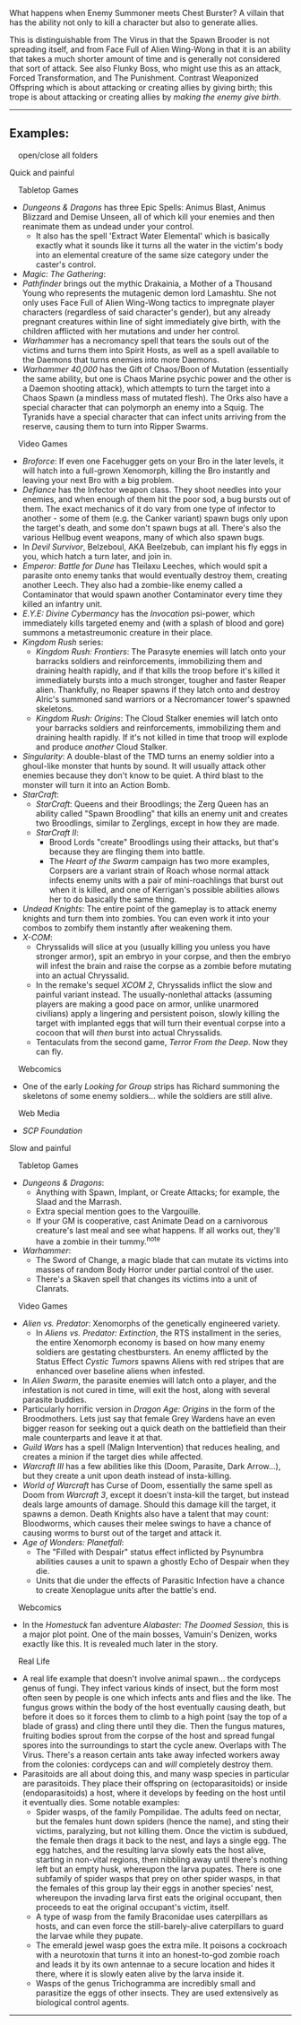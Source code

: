 What happens when Enemy Summoner meets Chest Burster? A villain that has the ability not only to kill a character but also to generate allies.

This is distinguishable from The Virus in that the Spawn Brooder is not spreading itself, and from Face Full of Alien Wing-Wong in that it is an ability that takes a much shorter amount of time and is generally not considered that sort of attack. See also Flunky Boss, who might use this as an attack, Forced Transformation, and The Punishment. Contrast Weaponized Offspring which is about attacking or creating allies by giving birth; this trope is about attacking or creating allies by _making the enemy give birth_.

___

## Examples:

    open/close all folders 

Quick and painful

    Tabletop Games 

-   _Dungeons & Dragons_ has three Epic Spells: Animus Blast, Animus Blizzard and Demise Unseen, all of which kill your enemies and then reanimate them as undead under your control.
    -   It also has the spell 'Extract Water Elemental' which is basically exactly what it sounds like it turns all the water in the victim's body into an elemental creature of the same size category under the caster's control.
-   _Magic: The Gathering_:
-   _Pathfinder_ brings out the mythic Drakainia, a Mother of a Thousand Young who represents the mutagenic demon lord Lamashtu. She not only uses Face Full of Alien Wing-Wong tactics to impregnate player characters (regardless of said character's gender), but any already pregnant creatures within line of sight immediately give birth, with the children afflicted with her mutations and under her control.
-   _Warhammer_ has a necromancy spell that tears the souls out of the victims and turns them into Spirit Hosts, as well as a spell available to the Daemons that turns enemies into more Daemons.
-   _Warhammer 40,000_ has the Gift of Chaos/Boon of Mutation (essentially the same ability, but one is Chaos Marine psychic power and the other is a Daemon shooting attack), which attempts to turn the target into a Chaos Spawn (a mindless mass of mutated flesh). The Orks also have a special character that can polymorph an enemy into a Squig. The Tyranids have a special character that can infect units arriving from the reserve, causing them to turn into Ripper Swarms.

    Video Games 

-   _Broforce_: If even one Facehugger gets on your Bro in the later levels, it will hatch into a full-grown Xenomorph, killing the Bro instantly and leaving your next Bro with a big problem.
-   _Defiance_ has the Infector weapon class. They shoot needles into your enemies, and when enough of them hit the poor sod, a bug bursts out of them. The exact mechanics of it do vary from one type of infector to another - some of them (e.g. the Canker variant) spawn bugs only upon the target's death, and some don't spawn bugs at all. There's also the various Hellbug event weapons, many of which also spawn bugs.
-   In _Devil Survivor_, Belzeboul, AKA Beelzebub, can implant his fly eggs in you, which hatch a turn later, and join in.
-   _Emperor: Battle for Dune_ has Tleilaxu Leeches, which would spit a parasite onto enemy tanks that would eventually destroy them, creating another Leech. They also had a zombie-like enemy called a Contaminator that would spawn another Contaminator every time they killed an infantry unit.
-   _E.Y.E: Divine Cybermancy_ has the _Invocation_ psi-power, which immediately kills targeted enemy and (with a splash of blood and gore) summons a metastreumonic creature in their place.
-   _Kingdom Rush_ series:
    -   _Kingdom Rush: Frontiers_: The Parasyte enemies will latch onto your barracks soldiers and reinforcements, immobilizing them and draining health rapidly, and if that kills the troop before it's killed it immediately bursts into a much stronger, tougher and faster Reaper alien. Thankfully, no Reaper spawns if they latch onto and destroy Alric's summoned sand warriors or a Necromancer tower's spawned skeletons.
    -   _Kingdom Rush: Origins_: The Cloud Stalker enemies will latch onto your barracks soldiers and reinforcements, immobilizing them and draining health rapidly. If it's not killed in time that troop will explode and produce _another_ Cloud Stalker.
-   _Singularity_: A double-blast of the TMD turns an enemy soldier into a ghoul-like monster that hunts by sound. It will usually attack other enemies because they don't know to be quiet. A third blast to the monster will turn it into an Action Bomb.
-   _StarCraft_:
    -   _StarCraft_: Queens and their Broodlings; the Zerg Queen has an ability called "Spawn Broodling" that kills an enemy unit and creates two Broodlings, similar to Zerglings, except in how they are made.
    -   _StarCraft II_:
        -   Brood Lords "create" Broodlings using their attacks, but that's because they are flinging them into battle.
        -   The _Heart of the Swarm_ campaign has two more examples, Corpsers are a variant strain of Roach whose normal attack infects enemy units with a pair of mini-roachlings that burst out when it is killed, and one of Kerrigan's possible abilities allows her to do basically the same thing.
-   _Undead Knights_: The entire point of the gameplay is to attack enemy knights and turn them into zombies. You can even work it into your combos to zombify them instantly after weakening them.
-   _X-COM_:
    -   Chryssalids will slice at you (usually killing you unless you have stronger armor), spit an embryo in your corpse, and then the embryo will infest the brain and raise the corpse as a zombie before mutating into an actual Chryssalid.
    -   In the remake's sequel _XCOM 2_, Chryssalids inflict the slow and painful variant instead. The usually-nonlethal attacks (assuming players are making a good pace on armor, unlike unarmored civilians) apply a lingering and persistent poison, slowly killing the target with implanted eggs that will turn their eventual corpse into a cocoon that will _then_ burst into actual Chryssalids.
    -   Tentaculats from the second game, _Terror From the Deep_. Now they can fly.

    Webcomics 

-   One of the early _Looking for Group_ strips has Richard summoning the skeletons of some enemy soldiers... while the soldiers are still alive.

    Web Media 

-   _SCP Foundation_

Slow and painful

    Tabletop Games 

-   _Dungeons & Dragons_:
    -   Anything with Spawn, Implant, or Create Attacks; for example, the Slaad and the Marrash.
    -   Extra special mention goes to the Vargouille.
    -   If your GM is cooperative, cast Animate Dead on a carnivorous creature's last meal and see what happens. If all works out, they'll have a zombie in their tummy.<sup>note&nbsp;</sup> 
-   _Warhammer_:
    -   The Sword of Change, a magic blade that can mutate its victims into masses of random Body Horror under partial control of the user.
    -   There's a Skaven spell that changes its victims into a unit of Clanrats.

    Video Games 

-   _Alien vs. Predator_: Xenomorphs of the genetically engineered variety.
    -   In _Aliens vs. Predator: Extinction_, the RTS installment in the series, the entire Xenomorph economy is based on how many enemy soldiers are gestating chestbursters. An enemy afflicted by the Status Effect _Cystic Tumors_ spawns Aliens with red stripes that are enhanced over baseline aliens when infested.
-   In _Alien Swarm_, the parasite enemies will latch onto a player, and the infestation is not cured in time, will exit the host, along with several parasite buddies.
-   Particularly horrific version in _Dragon Age: Origins_ in the form of the Broodmothers. Lets just say that female Grey Wardens have an even bigger reason for seeking out a quick death on the battlefield than their male counterparts and leave it at that.
-   _Guild Wars_ has a spell (Malign Intervention) that reduces healing, and creates a minion if the target dies while affected.
-   _Warcraft III_ has a few abilities like this (Doom, Parasite, Dark Arrow...), but they create a unit upon death instead of insta-killing.
-   _World of Warcraft_ has Curse of Doom, essentially the same spell as Doom from _Warcraft 3_, except it doesn't insta-kill the target, but instead deals large amounts of damage. Should this damage kill the target, it spawns a demon. Death Knights also have a talent that may count: Bloodworms, which causes their melee swings to have a chance of causing worms to burst out of the target and attack it.
-   _Age of Wonders: Planetfall_:
    -   The "Filled with Despair" status effect inflicted by Psynumbra abilities causes a unit to spawn a ghostly Echo of Despair when they die.
    -   Units that die under the effects of Parasitic Infection have a chance to create Xenoplague units after the battle's end.

    Webcomics 

-   In the _Homestuck_ fan adventure _Alabaster: The Doomed Session_, this is a major plot point. One of the main bosses, Vamuin's Denizen, works exactly like this. It is revealed much later in the story.

    Real Life 

-   A real life example that doesn't involve animal spawn... the cordyceps genus of fungi. They infect various kinds of insect, but the form most often seen by people is one which infects ants and flies and the like. The fungus grows within the body of the host eventually causing death, but before it does so it forces them to climb to a high point (say the top of a blade of grass) and cling there until they die. Then the fungus matures, fruiting bodies sprout from the corpse of the host and spread fungal spores into the surroundings to start the cycle anew. Overlaps with The Virus. There's a reason certain ants take away infected workers away from the colonies: cordyceps can and _will_ completely destroy them.
-   Parasitoids are all about doing this, and many wasp species in particular are parasitoids. They place their offspring on (ectoparasitoids) or inside (endoparasitoids) a host, where it develops by feeding on the host until it eventually dies. Some notable examples:
    -   Spider wasps, of the family Pompilidae. The adults feed on nectar, but the females hunt down spiders (hence the name), and sting their victims, paralyzing, but not killing them. Once the victim is subdued, the female then drags it back to the nest, and lays a single egg. The egg hatches, and the resulting larva slowly eats the host alive, starting in non-vital regions, then nibbling away until there's nothing left but an empty husk, whereupon the larva pupates. There is one subfamily of spider wasps that prey on other spider wasps, in that the females of this group lay their eggs in another species' nest, whereupon the invading larva first eats the original occupant, then proceeds to eat the original occupant's victim, itself.
    -   A type of wasp from the family Braconidae uses caterpillars as hosts, and can even force the still-barely-alive caterpillars to guard the larvae while they pupate.
    -   The emerald jewel wasp goes the extra mile. It poisons a cockroach with a neurotoxin that turns it into an honest-to-god zombie roach and leads it by its own antennae to a secure location and hides it there, where it is slowly eaten alive by the larva inside it.
    -   Wasps of the genus Trichogramma are incredibly small and parasitize the eggs of other insects. They are used extensively as biological control agents.

___